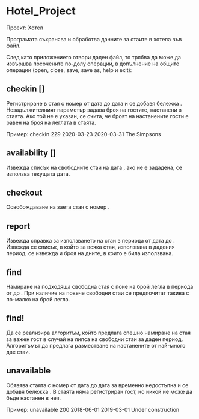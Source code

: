 # Hotel_Project
Проект: Хотел

Програмата съхранява и обработва данните за стаите в хотела във файл.

След като приложението отвори даден файл, то трябва да може да извършва посочените по-долу операции, в допълнение на общите операции (open, close, save, save as, help и exit):

checkin <room> <from> <to> <note> [<guests>]
 ------------------------------------------------------------------------
Регистриране в стая с номер <room> от дата <from> до дата <to> и се добавя бележка <note>. 
Незадължителният параметър <guests> задава броя на гостите, настанени в стаята. 
Ако той не е указан, се счита, че броят на настанените гости е равен на броя на леглата в стаята.

Пример: checkin 229 2020-03-23 2020-03-31 The Simpsons

availability [<date>]
 ------------------------------------------------------------------------
Извежда списък на свободните стаи на дата <date>, ако не е зададена, се използва текущата дата.

checkout <room>
 ------------------------------------------------------------------------
Освобождаване на заета стая с номер <room>.

report <from> <to>
  ------------------------------------------------------------------------
Извежда справка за използването на стаи в периода от дата <from> до <to>. 
Извежда се списък, в който за всяка стая, използвана в дадения период, се извежда и броя на дните, в които е била използвана.

find <beds> <from> <to>
  ------------------------------------------------------------------------
Намиране на подходяща свободна стая с поне <beds> на брой легла в периода от <from> до <to>. 
При наличие на повече свободни стаи се предпочитат такива с по-малко на брой легла.

find! <beds> <from> <to>
   ------------------------------------------------------------------------
Да се реализира алгоритъм, който предлага спешно намиране на стая за важен гост в случай на липса на свободни стаи за даден период. 
Алгоритъмът да предлага разместване на настанените от най-много две стаи.

unavailable <room> <from> <to> <note>
 ------------------------------------------------------------------------
Обявява стаята с номер <room> от дата <from> до дата <to> за временно недостъпна и се добавя бележка <note>.
В стаята няма регистриран гост, но никой не може да бъде настанен в нея.

Пример:
unavailable 200 2018-06-01 2019-03-01 Under construction



